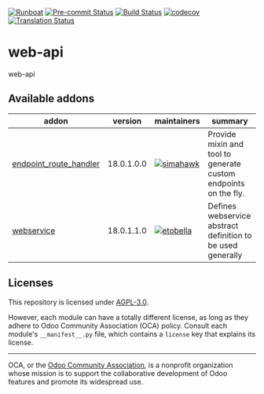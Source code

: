 
[![Runboat](https://img.shields.io/badge/runboat-Try%20me-875A7B.png)](https://runboat.odoo-community.org/builds?repo=OCA/web-api&target_branch=18.0)
[![Pre-commit Status](https://github.com/OCA/web-api/actions/workflows/pre-commit.yml/badge.svg?branch=18.0)](https://github.com/OCA/web-api/actions/workflows/pre-commit.yml?query=branch%3A18.0)
[![Build Status](https://github.com/OCA/web-api/actions/workflows/test.yml/badge.svg?branch=18.0)](https://github.com/OCA/web-api/actions/workflows/test.yml?query=branch%3A18.0)
[![codecov](https://codecov.io/gh/OCA/web-api/branch/18.0/graph/badge.svg)](https://codecov.io/gh/OCA/web-api)
[![Translation Status](https://translation.odoo-community.org/widgets/web-api-18-0/-/svg-badge.svg)](https://translation.odoo-community.org/engage/web-api-18-0/?utm_source=widget)

<!-- /!\ do not modify above this line -->

# web-api

web-api

<!-- /!\ do not modify below this line -->

<!-- prettier-ignore-start -->

[//]: # (addons)

Available addons
----------------
addon | version | maintainers | summary
--- | --- | --- | ---
[endpoint_route_handler](endpoint_route_handler/) | 18.0.1.0.0 | [![simahawk](https://github.com/simahawk.png?size=30px)](https://github.com/simahawk) | Provide mixin and tool to generate custom endpoints on the fly.
[webservice](webservice/) | 18.0.1.1.0 | [![etobella](https://github.com/etobella.png?size=30px)](https://github.com/etobella) | Defines webservice abstract definition to be used generally

[//]: # (end addons)

<!-- prettier-ignore-end -->

## Licenses

This repository is licensed under [AGPL-3.0](LICENSE).

However, each module can have a totally different license, as long as they adhere to Odoo Community Association (OCA)
policy. Consult each module's `__manifest__.py` file, which contains a `license` key
that explains its license.

----
OCA, or the [Odoo Community Association](http://odoo-community.org/), is a nonprofit
organization whose mission is to support the collaborative development of Odoo features
and promote its widespread use.
